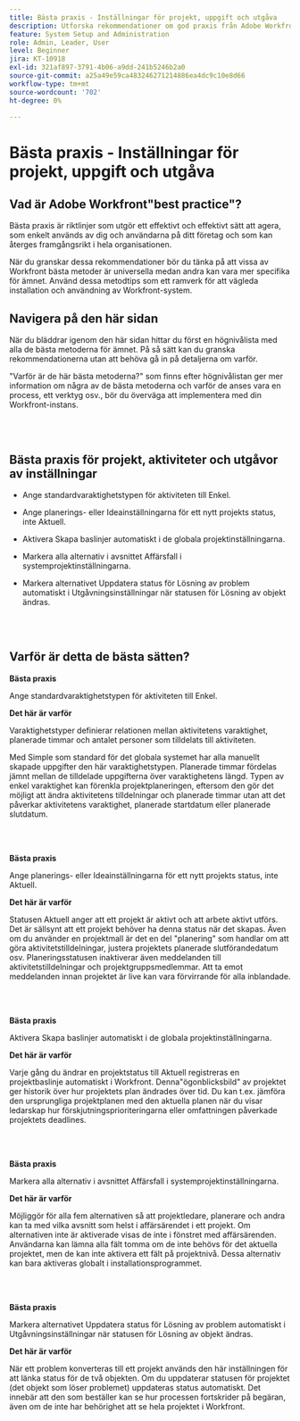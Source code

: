 ```yaml
---
title: Bästa praxis - Inställningar för projekt, uppgift och utgåva
description: Utforska rekommendationer om god praxis från Adobe Workfront experter om hur du konfigurerar, hanterar och använder Workfront projekt, uppgifter och ärenden.
feature: System Setup and Administration
role: Admin, Leader, User
level: Beginner
jira: KT-10918
exl-id: 321af897-3791-4b06-a9dd-241b5246b2a0
source-git-commit: a25a49e59ca483246271214886ea4dc9c10e8d66
workflow-type: tm+mt
source-wordcount: '702'
ht-degree: 0%

---
```


# Bästa praxis - Inställningar för projekt, uppgift och utgåva

## Vad är Adobe Workfront&quot;best practice&quot;?

Bästa praxis är riktlinjer som utgör ett effektivt och effektivt sätt att agera, som enkelt används av dig och användarna på ditt företag och som kan återges framgångsrikt i hela organisationen.

När du granskar dessa rekommendationer bör du tänka på att vissa av Workfront bästa metoder är universella medan andra kan vara mer specifika för ämnet. Använd dessa metodtips som ett ramverk för att vägleda installation och användning av Workfront-system.

## Navigera på den här sidan

När du bläddrar igenom den här sidan hittar du först en högnivålista med alla de bästa metoderna för ämnet. På så sätt kan du granska rekommendationerna utan att behöva gå in på detaljerna om varför.

&quot;Varför är de här bästa metoderna?&quot; som finns efter högnivålistan ger mer information om några av de bästa metoderna och varför de anses vara en process, ett verktyg osv., bör du överväga att implementera med din Workfront-instans.

</br>
</br>

## Bästa praxis för projekt, aktiviteter och utgåvor av inställningar

* Ange standardvaraktighetstypen för aktiviteten till Enkel.

* Ange planerings- eller Ideainställningarna för ett nytt projekts status, inte Aktuell.

* Aktivera Skapa baslinjer automatiskt i de globala projektinställningarna.

* Markera alla alternativ i avsnittet Affärsfall i systemprojektinställningarna.

* Markera alternativet Uppdatera status för Lösning av problem automatiskt i Utgåvningsinställningar när statusen för Lösning av objekt ändras.

</br>
</br>


## Varför är detta de bästa sätten?

**Bästa praxis**

Ange standardvaraktighetstypen för aktiviteten till Enkel.

**Det här är varför**

Varaktighetstyper definierar relationen mellan aktivitetens varaktighet, planerade timmar och antalet personer som tilldelats till aktiviteten.

Med Simple som standard för det globala systemet har alla manuellt skapade uppgifter den här varaktighetstypen. Planerade timmar fördelas jämnt mellan de tilldelade uppgifterna över varaktighetens längd. Typen av enkel varaktighet kan förenkla projektplaneringen, eftersom den gör det möjligt att ändra aktivitetens tilldelningar och planerade timmar utan att det påverkar aktivitetens varaktighet, planerade startdatum eller planerade slutdatum.

</br>
</br>

**Bästa praxis**

Ange planerings- eller Ideainställningarna för ett nytt projekts status, inte Aktuell.

**Det här är varför**

Statusen Aktuell anger att ett projekt är aktivt och att arbete aktivt utförs. Det är sällsynt att ett projekt behöver ha denna status när det skapas. Även om du använder en projektmall är det en del &quot;planering&quot; som handlar om att göra aktivitetstilldelningar, justera projektets planerade slutförandedatum osv. Planeringsstatusen inaktiverar även meddelanden till aktivitetstilldelningar och projektgruppsmedlemmar. Att ta emot meddelanden innan projektet är live kan vara förvirrande för alla inblandade.

</br>
</br>

**Bästa praxis**

Aktivera Skapa baslinjer automatiskt i de globala projektinställningarna.

**Det här är varför**

Varje gång du ändrar en projektstatus till Aktuell registreras en projektbaslinje automatiskt i Workfront. Denna&quot;ögonblicksbild&quot; av projektet ger historik över hur projektets plan ändrades över tid. Du kan t.ex. jämföra den ursprungliga projektplanen med den aktuella planen när du visar ledarskap hur förskjutningsprioriteringarna eller omfattningen påverkade projektets deadlines.

</br>
</br>

**Bästa praxis**

Markera alla alternativ i avsnittet Affärsfall i systemprojektinställningarna.

**Det här är varför**

Möjliggör för alla fem alternativen så att projektledare, planerare och andra kan ta med vilka avsnitt som helst i affärsärendet i ett projekt. Om alternativen inte är aktiverade visas de inte i fönstret med affärsärenden. Användarna kan lämna alla fält tomma om de inte behövs för det aktuella projektet, men de kan inte aktivera ett fält på projektnivå. Dessa alternativ kan bara aktiveras globalt i installationsprogrammet.

</br>
</br>

**Bästa praxis**

Markera alternativet Uppdatera status för Lösning av problem automatiskt i Utgåvningsinställningar när statusen för Lösning av objekt ändras.

**Det här är varför**

När ett problem konverteras till ett projekt används den här inställningen för att länka status för de två objekten. Om du uppdaterar statusen för projektet (det objekt som löser problemet) uppdateras status automatiskt. Det innebär att den som beställer kan se hur processen fortskrider på begäran, även om de inte har behörighet att se hela projektet i Workfront.

